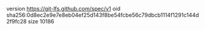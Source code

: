 version https://git-lfs.github.com/spec/v1
oid sha256:0d8ec2e9e7e8eb04ef25d143f8be54fcbe56c79dbcb1114f1291c144d2f9fc28
size 10186
